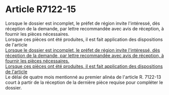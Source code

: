 # Article R7122-15

  
Lorsque le dossier est incomplet, le préfet de région invite l'intéressé, dès réception de la demande, par lettre recommandée avec avis de réception, à fournir les pièces nécessaires.   
Lorsque ces pièces ont été produites, il est fait application des dispositions de l'article [  
Lorsque le dossier est incomplet, le préfet de région invite l'intéressé, dès réception de la demande, par lettre recommandée avec avis de réception, à fournir les pièces nécessaires.   
Lorsque ces pièces ont été produites, il est fait application des dispositions de l'article][1]   
Le délai de quatre mois mentionné au premier alinéa de l'article R. 7122-13 court à partir de la réception de la dernière pièce requise pour compléter le dossier.

 [1]: /affichCodeArticle.do?cidTexte=LEGITEXT000006072050&idArticle=LEGIARTI000018499606&dateTexte=&categorieLien=cid